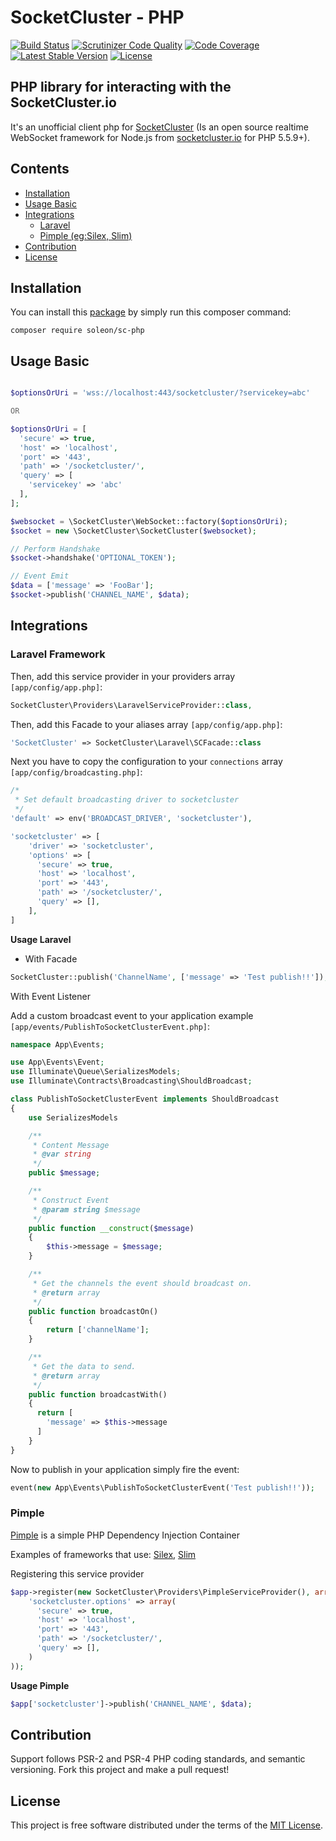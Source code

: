 # SocketCluster - PHP
[![Build Status](https://travis-ci.org/soleon-leiloes/sc-php.svg?branch=master)](https://travis-ci.org/soleon-leiloes/sc-php)
[![Scrutinizer Code Quality](https://scrutinizer-ci.com/g/soleon-leiloes/sc-php/badges/quality-score.png?b=master)](https://scrutinizer-ci.com/g/soleon-leiloes/sc-php/?branch=master)
[![Code Coverage](https://scrutinizer-ci.com/g/soleon-leiloes/sc-php/badges/coverage.png?b=master)](https://scrutinizer-ci.com/g/soleon-leiloes/sc-php/?branch=master)
[![Latest Stable Version](https://poser.pugx.org/soleon/sc-php/v/stable)](https://packagist.org/packages/soleon/sc-php)
[![License](https://img.shields.io/packagist/l/soleon/sc-php.svg?style=flat-square)](https://packagist.org/packages/soleon/sc-php)

## PHP library for interacting with the SocketCluster.io
It's an unofficial client php for [SocketCluster](http://socketcluster.io/) (Is an open source realtime WebSocket framework for Node.js from [socketcluster.io](http://www.socketcluster.io) for PHP 5.5.9+).

## Contents

- [Installation](#installation)
- [Usage Basic](#usage-basic)
- [Integrations](#integrations)
  - [Laravel](#laravel-framework)
  - [Pimple (eg:Silex, Slim)](#pimple)
- [Contribution](#contribution)
- [License](#license)

## Installation
You can install this [package](https://packagist.org/packages/soleon/sc-php) by simply run this composer command:

```
composer require soleon/sc-php
```

## Usage Basic
~~~php

$optionsOrUri = 'wss://localhost:443/socketcluster/?servicekey=abc'

OR

$optionsOrUri = [
  'secure' => true,
  'host' => 'localhost',
  'port' => '443',
  'path' => '/socketcluster/',
  'query' => [
    'servicekey' => 'abc'
  ],
];

$websocket = \SocketCluster\WebSocket::factory($optionsOrUri);
$socket = new \SocketCluster\SocketCluster($websocket);

// Perform Handshake
$socket->handshake('OPTIONAL_TOKEN');

// Event Emit
$data = ['message' => 'FooBar'];
$socket->publish('CHANNEL_NAME', $data);
~~~

## Integrations

### Laravel Framework

Then, add this service provider in your providers array `[app/config/app.php]`:

~~~php
SocketCluster\Providers\LaravelServiceProvider::class,
~~~

Then, add this Facade to your aliases array `[app/config/app.php]`:

~~~php
'SocketCluster' => SocketCluster\Laravel\SCFacade::class
~~~

Next you have to copy the configuration to your `connections` array `[app/config/broadcasting.php]`:

~~~php
/*
 * Set default broadcasting driver to socketcluster
 */
'default' => env('BROADCAST_DRIVER', 'socketcluster'),

'socketcluster' => [
    'driver' => 'socketcluster',
    'options' => [
      'secure' => true,
      'host' => 'localhost',
      'port' => '443',
      'path' => '/socketcluster/',
      'query' => [],
    ],
]
~~~

**Usage Laravel**

- With Facade
```php
SocketCluster::publish('ChannelName', ['message' => 'Test publish!!']);
```

With Event Listener

Add a custom broadcast event to your application example `[app/events/PublishToSocketClusterEvent.php]`:

```php
namespace App\Events;

use App\Events\Event;
use Illuminate\Queue\SerializesModels;
use Illuminate\Contracts\Broadcasting\ShouldBroadcast;

class PublishToSocketClusterEvent implements ShouldBroadcast
{
    use SerializesModels

    /**
     * Content Message
     * @var string
     */
    public $message;

    /**
     * Construct Event
     * @param string $message
     */
    public function __construct($message)
    {
        $this->message = $message;
    }

    /**
     * Get the channels the event should broadcast on.
     * @return array
     */
    public function broadcastOn()
    {
        return ['channelName'];
    }

    /**
     * Get the data to send.
     * @return array
     */
    public function broadcastWith()
    {
      return [
        'message' => $this->message
      ]
    }
}
```

Now to publish in your application simply fire the event:

```php
event(new App\Events\PublishToSocketClusterEvent('Test publish!!'));
```

### Pimple 

[Pimple](http://pimple.sensiolabs.org/) is a simple PHP Dependency Injection Container

Examples of frameworks that use: [Silex](http://silex.sensiolabs.org/), [Slim](http://www.slimframework.com/)

Registering this service provider

~~~php
$app->register(new SocketCluster\Providers\PimpleServiceProvider(), array(
    'socketcluster.options' => array(
      'secure' => true,
      'host' => 'localhost',
      'port' => '443',
      'path' => '/socketcluster/',
      'query' => [],
    )
));
~~~

**Usage Pimple**

~~~php
$app['socketcluster']->publish('CHANNEL_NAME', $data);
~~~


## Contribution

Support follows PSR-2 and PSR-4 PHP coding standards, and semantic versioning.
Fork this project and make a pull request!

## License
This project is free software distributed under the terms of the [MIT License](http://opensource.org/licenses/mit-license.php).
